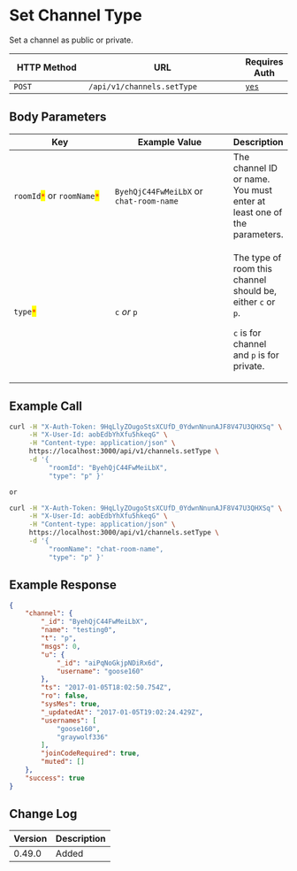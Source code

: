 # Set Channel Type

Set a channel as public or private.

<table><thead><tr><th width="163">HTTP Method</th><th width="320">URL</th><th>Requires Auth</th></tr></thead><tbody><tr><td><code>POST</code></td><td><code>/api/v1/channels.setType</code></td><td><a href="../../authentication-endpoints/"><code>yes</code></a></td></tr></tbody></table>

## Body Parameters

<table><thead><tr><th width="193">Key</th><th width="214.33333333333331">Example Value</th><th>Description</th></tr></thead><tbody><tr><td><code>roomId</code><mark style="color:red;"><code>*</code></mark> or <code>roomName</code><mark style="color:red;"><code>*</code></mark></td><td><code>ByehQjC44FwMeiLbX</code> or <code>chat-room-name</code></td><td>The channel ID or name. You must enter at least one of the parameters.</td></tr><tr><td><code>type</code><mark style="color:red;"><code>*</code></mark></td><td><code>c</code> <em>or</em> <code>p</code></td><td><p>The type of room this channel should be, either <code>c</code> or <code>p</code>. </p><p><code>c</code> is for channel and <code>p</code> is for private.</p></td></tr></tbody></table>

## Example Call

```bash
curl -H "X-Auth-Token: 9HqLlyZOugoStsXCUfD_0YdwnNnunAJF8V47U3QHXSq" \
     -H "X-User-Id: aobEdbYhXfu5hkeqG" \
     -H "Content-type: application/json" \
     https://localhost:3000/api/v1/channels.setType \
     -d '{ 
          "roomId": "ByehQjC44FwMeiLbX", 
          "type": "p" }'

or

curl -H "X-Auth-Token: 9HqLlyZOugoStsXCUfD_0YdwnNnunAJF8V47U3QHXSq" \
     -H "X-User-Id: aobEdbYhXfu5hkeqG" \
     -H "Content-type: application/json" \
     https://localhost:3000/api/v1/channels.setType \
     -d '{      
          "roomName": "chat-room-name", 
          "type": "p" }'
```

## Example Response

```json
{
    "channel": {
        "_id": "ByehQjC44FwMeiLbX",
        "name": "testing0",
        "t": "p",
        "msgs": 0,
        "u": {
            "_id": "aiPqNoGkjpNDiRx6d",
            "username": "goose160"
        },
        "ts": "2017-01-05T18:02:50.754Z",
        "ro": false,
        "sysMes": true,
        "_updatedAt": "2017-01-05T19:02:24.429Z",
        "usernames": [
            "goose160",
            "graywolf336"
        ],
        "joinCodeRequired": true,
        "muted": []
    },
    "success": true
}
```

## Change Log

| Version | Description |
| ------- | ----------- |
| 0.49.0  | Added       |
